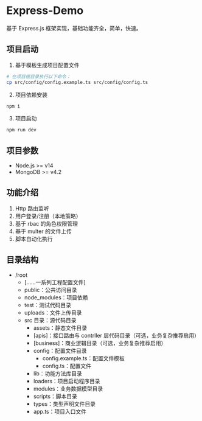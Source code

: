 # Express-Demo

基于 Express.js 框架实现，基础功能齐全，简单，快速。

## 项目启动

1. 基于模板生成项目配置文件

```sh
# 在项目根目录执行以下命令：
cp src/config/config.example.ts src/config/config.ts
```

2. 项目依赖安装

```sh
npm i
```

3. 项目启动

```sh
npm run dev
```

## 项目参数

- Node.js >= v14
- MongoDB >= v4.2

## 功能介绍

1. Http 路由监听
2. 用户登录/注册（本地策略）
3. 基于 rbac 的角色权限管理
4. 基于 multer 的文件上传
5. 脚本自动化执行

## 目录结构

- /root
  - [……一系列工程配置文件]
  - public：公共访问目录
  - node_modules：项目依赖
  - test：测试代码目录
  - uploads：文件上传目录
  - src 目录：源代码目录
    - assets：静态文件目录
    - [apis]：接口路由与 contrller 层代码目录（可选，业务复杂推荐启用）
    - [business]：商业逻辑目录（可选，业务复杂推荐启用）
    - config：配置文件目录
      - config.example.ts：配置文件模板
      - config.ts：配置文件
    - lib：功能方法库目录
    - loaders：项目启动程序目录
    - modules：业务数据模型目录
    - scripts：脚本目录
    - types：类型声明文件目录
    - app.ts：项目入口文件
